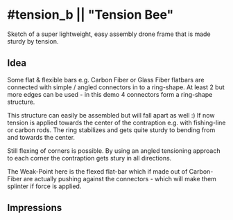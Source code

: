 # #tension_b || "Tension Bee"
Sketch of a super lightweight, easy assembly drone frame that is made sturdy by tension.

## Idea
Some flat & flexible bars e.g. Carbon Fiber or Glass Fiber flatbars are connected with simple / angled connectors in to a ring-shape. At least 2 but more edges can be used - in this demo 4 connectors form a ring-shape structure.

This structure can easily be assembled but will fall apart as well :)
If now tension is applied towards the center of the contraption e.g. with fishing-line or carbon rods.
The ring stabilizes and gets quite sturdy to bending from and towards the center.

Still flexing of corners is possible. By using an angled tensioning approach to each corner the contraption gets stury in all directions.

The Weak-Point here is the flexed flat-bar which if made out of Carbon-Fiber are actually pushing against the connectors - which will make them splinter if force is applied.

## Impressions
